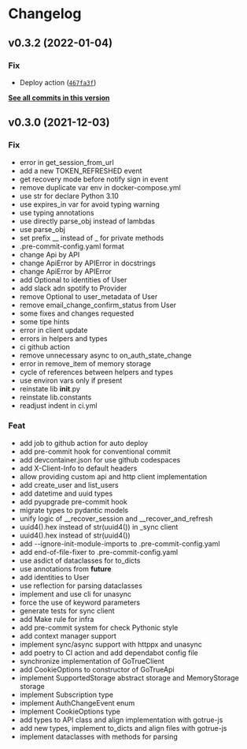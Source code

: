 # Changelog

<!--next-version-placeholder-->

## v0.3.2 (2022-01-04)
### Fix
* Deploy action ([`467fa3f`](https://github.com/supabase-community/gotrue-py/commit/467fa3f6b9e09295806cbac3e8c4fcfe05c3147d))

**[See all commits in this version](https://github.com/supabase-community/gotrue-py/compare/v0.3.1...v0.3.2)**

## v0.3.0 (2021-12-03)

### Fix

* error in get_session_from_url
* add a new TOKEN_REFRESHED event
* get recovery mode before notify sign in event
* remove duplicate var env in docker-compose.yml
* use str for declare Python 3.10
* use expires_in var for avoid typing warning
* use typing annotations
* use directly parse_obj instead of lambdas
* use parse_obj
* set prefix __ instead of _ for private methods
* .pre-commit-config.yaml format
* change Api by API
* change ApiError by APIError in docstrings
* change ApiError by APIError
* add Optional to identities of User
* add slack adn spotify to Provider
* remove Optional to user_metadata of User
* remove email_change_confirm_status from User
* some fixes and changes requested
* some tipe hints
* error in client update
* errors in helpers and types
* ci github action
* remove unnecessary async to on_auth_state_change
* error in remove_item of memory storage
* cycle of references between helpers and types
* use environ vars only if present
* reinstate lib __init__.py
* reinstate lib.constants
* readjust indent in ci.yml

### Feat

* add job to github action for auto deploy
* add pre-commit hook for conventional commit
* add devcontainer.json for use github codespaces
* add X-Client-Info to default headers
* allow providing custom api and http client implementation
* add create_user and list_users
* add datetime and uuid types
* add pyupgrade pre-commit hook
* migrate types to pydantic models
* unify logic of __recover_session and __recover_and_refresh
* uuid4().hex instead of str(uuid4()) in _sync client
* uuid4().hex instead of str(uuid4())
* add --ignore-init-module-imports to .pre-commit-config.yaml
* add end-of-file-fixer to .pre-commit-config.yaml
* use asdict of dataclasses for to_dicts
* use annotations from __future__
* add identities to User
* use reflection for parsing dataclasses
* implement and use cli for unasync
* force the use of keyword parameters
* generate tests for sync client
* add Make rule for infra
* add pre-commit system for check Pythonic style
* add context manager support
* implement sync/async support with httppx and unasync
* add poetry to CI action and add dependabot config file
* synchronize implementation of GoTrueClient
* add CookieOptions to constructor of GoTrueApi
* implement SupportedStorage abstract storage and MemoryStorage storage
* implement Subscription type
* implement AuthChangeEvent enum
* implement CookieOptions type
* add types to API class and align implementation with gotrue-js
* add new types, implement to_dicts and align files with gotrue-js
* implement dataclasses with methods for parsing
